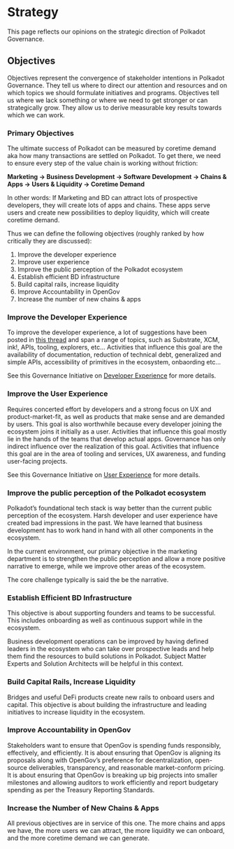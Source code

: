 # Strategy
This page reflects our opinions on the strategic direction of Polkadot Governance.

## Objectives
Objectives represent the convergence of stakeholder intentions in Polkadot Governance. They tell us where to direct our attention and resources and on which topics we should formulate initiatives and programs. Objectives tell us where we lack something or where we need to get stronger or can strategically grow. They allow us to derive measurable key results towards which we can work.

### Primary Objectives

The ultimate success of Polkadot can be measured by coretime demand aka how many transactions are settled on Polkadot. To get there, we need to ensure every step of the value chain is working without friction:

**Marketing → Business Development → Software Development → Chains & Apps → Users & Liquidity → Coretime Demand** 

In other words: If Marketing and BD can attract lots of prospective developers, they will create lots of apps and chains. These apps serve users and create new possibilities to deploy liquidity, which will create coretime demand.

Thus we can define the following objectives (roughly ranked by how critically they are discussed):

1. Improve the developer experience
2. Improve user experience
3. Improve the public perception of the Polkadot ecosystem
4. Establish efficient BD infrastructure
5. Build capital rails, increase liquidity
6. Improve Accountability in OpenGov
7. Increase the number of new chains & apps

### Improve the Developer Experience
To improve the developer experience, a lot of suggestions have been posted in [this thread](https://forum.polkadot.network/t/developer-experience-must-be-our-1-priority/3957/) and span a range of topics, such as Substrate, XCM, ink!, APIs, tooling, explorers, etc… Activities that influence this goal are the availability of documentation, reduction of technical debt, generalized and simple APIs, accessibility of primitives in the ecosystem, onbaording etc…

See this Governance Initiative on [Developer Experience](https://opengovwatch.notion.site/Developer-Experience-95e74453223d49aba3c6d0bebfa981fa) for more details.

### Improve the User Experience

Requires concerted effort by developers and a strong focus on UX and product-market-fit, as well as products that make sense and are demanded by users. This goal is also worthwhile because every developer joining the ecosystem joins it initially as a user. Activities that influence this goal mostly lie in the hands of the teams that develop actual apps. Governance has only indirect influence over the realization of this goal. Activities that influence this goal are in the area of tooling and services, UX awareness, and funding user-facing projects.

See this Governance Initiative on [User Experience](https://www.notion.so/opengovwatch/User-Experience-953ea66a953f45fa9aea093349e631fe) for more details.

### Improve the public perception of the Polkadot ecosystem

Polkadot’s foundational tech stack is way better than the current public perception of the ecosystem. Harsh developer and user experience have created bad impressions in the past. We have learned that business development has to work hand in hand with all other components in the ecosystem.

In the current environment, our primary objective in the marketing department is to strengthen the public perception and allow a more positive narrative to emerge, while we improve other areas of the ecosystem.

The core challenge typically is said the be the narrative.

### Establish Efficient BD Infrastructure

This objective is about supporting founders and teams to be successful. This includes onboarding as well as continuous support while in the ecosystem. 

Business development operations can be improved by having defined leaders in the ecosystem who can take over prospective leads and help them find the resources to build solutions in Polkadot. Subject Matter Experts and Solution Architects will be helpful in this context.

### Build Capital Rails, Increase Liquidity

Bridges and useful DeFi products create new rails to onboard users and capital. This objective is about building the infrastructure and leading initiatives to increase liquidity in the ecosystem.

### Improve Accountability in OpenGov

Stakeholders want to ensure that OpenGov is spending funds responsibly, effectively, and efficiently. It is about ensuring that OpenGov is aligning its proposals along with OpenGov’s preference for decentralization, open-source deliverables, transparency, and reasonable market-conform pricing. It is about ensuring that OpenGov is breaking up big projects into smaller milestones and allowing auditors to work efficiently and report budgetary spending as per the Treasury Reporting Standards.

### Increase the Number of New Chains & Apps

All previous objectives are in service of this one. The more chains and apps we have, the more users we can attract, the more liquidity we can onboard, and the more coretime demand we can generate.
